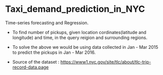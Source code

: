 # Taxi_demand_prediction_in_NYC
Time-series forecasting and Regression.

- To find number of pickups, given location cordinates(latitude and longitude) and time, in the query reigion and surrounding regions.

- To solve the above we would be using data collected in Jan - Mar 2015 to predict the pickups in Jan - Mar 2016.

- Source of the dataset : https://www1.nyc.gov/site/tlc/about/tlc-trip-record-data.page
